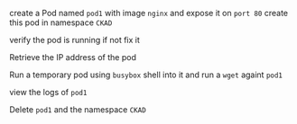 create a Pod named `pod1` with image `nginx` and expose it on `port 80`  create this pod in namespace `CKAD`

verify the pod is running if not fix it 

Retrieve the IP address of the pod

Run a temporary pod using `busybox` shell into it and run a `wget`  againt `pod1`

view the logs of `pod1`

Delete `pod1` and the namespace `CKAD`